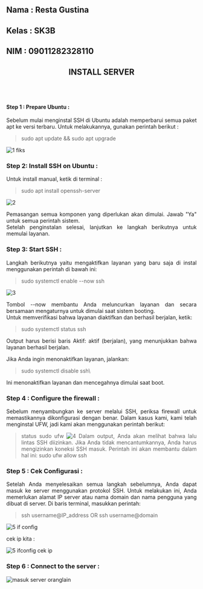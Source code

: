 ## Nama : Resta Gustina
## Kelas : SK3B
## NIM : 09011282328110

<div align="center">
   
## INSTALL SERVER 
</div>
   
<div align="justify">
  <br>
   <br>

#### Step 1 : Prepare Ubuntu :
Sebelum mulai menginstal SSH di Ubuntu adalah memperbarui semua paket apt ke versi terbaru. Untuk melakukannya, gunakan perintah berikut :
> sudo apt update && sudo apt upgrade

![1 fiks](https://github.com/user-attachments/assets/aa8e4980-8027-4c62-9628-a5ab71f1aec7)

### Step 2: Install SSH on Ubuntu :
Untuk install manual, ketik di terminal :
> sudo apt install openssh-server

![2](https://github.com/user-attachments/assets/14519944-b793-4aec-bf90-578e5d91e960)

Pemasangan semua komponen yang diperlukan akan dimulai. Jawab "Ya" untuk semua perintah sistem. \
Setelah penginstalan selesai, lanjutkan ke langkah berikutnya untuk memulai layanan. 

### Step 3: Start SSH :
Langkah berikutnya yaitu mengaktifkan layanan yang baru saja di instal menggunakan perintah di bawah ini:
> sudo systemctl enable --now ssh

![3](https://github.com/user-attachments/assets/47c6b187-3287-4472-9214-3896eb18c612)

Tombol --now membantu Anda meluncurkan layanan dan secara bersamaan mengaturnya untuk dimulai saat sistem booting.\
Untuk memverifikasi bahwa layanan diaktifkan dan berhasil berjalan, ketik:
> sudo systemctl status ssh

Output harus berisi baris Aktif: aktif (berjalan), yang menunjukkan bahwa layanan berhasil berjalan.

Jika Anda ingin menonaktifkan layanan, jalankan:
> sudo systemctl disable ssh\

Ini menonaktifkan layanan dan mencegahnya dimulai saat boot.

### Step 4 : Configure the firewall :
Sebelum menyambungkan ke server melalui SSH, periksa firewall untuk memastikannya dikonfigurasi dengan benar.
Dalam kasus kami, kami telah menginstal UFW, jadi kami akan menggunakan perintah berikut:
> status sudo ufw
![4](https://github.com/user-attachments/assets/c73ae48c-0297-459d-bb92-0da2dbcedf3f)
> Dalam output, Anda akan melihat bahwa lalu lintas SSH diizinkan. Jika Anda tidak mencantumkannya, Anda harus mengizinkan koneksi SSH masuk. Perintah ini akan membantu dalam hal ini:
> sudo ufw allow ssh

### Step 5 : Cek Configurasi :
Setelah Anda menyelesaikan semua langkah sebelumnya, Anda dapat masuk ke server menggunakan protokol SSH.
Untuk melakukan ini, Anda memerlukan alamat IP server atau nama domain dan nama pengguna yang dibuat di server.
Di baris terminal, masukkan perintah:
> ssh username@IP_address
> OR
> ssh username@domain

![5 if config](https://github.com/user-attachments/assets/9bc6421e-c720-4706-abd9-f758fa383229)

cek ip kita :

![5 ifconfig cek ip](https://github.com/user-attachments/assets/cdad25f2-0d7d-408e-9d7f-2de05b2e29ee)

### Step 6 : Connect to the server :

![masuk server oranglain](https://github.com/user-attachments/assets/9dd4ecf8-e568-4c19-86e2-330f82d04ef0)



</div>

<br>
<br>
